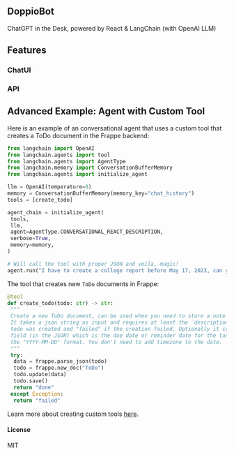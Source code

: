 ## DoppioBot

ChatGPT in the Desk, powered by React & LangChain (with OpenAI LLM)

## Features

### ChatUI


### API

## Advanced Example: Agent with Custom Tool

Here is an example of an conversational agent that uses a custom tool that creates a ToDo document in the Frappe backend:

```python
from langchain import OpenAI
from langchain.agents import tool
from langchain.agents import AgentType
from langchain.memory import ConversationBufferMemory
from langchain.agents import initialize_agent

llm = OpenAI(temperature=0)
memory = ConversationBufferMemory(memory_key="chat_history")
tools = [create_todo]

agent_chain = initialize_agent(
 tools,
 llm,
 agent=AgentType.CONVERSATIONAL_REACT_DESCRIPTION,
 verbose=True,
 memory=memory,
)

# Will call the tool with proper JSON and voila, magic!
agent.run("I have to create a college report before May 17, 2023, can you set a task for me?")
```

The tool that creates new `ToDo` documents in Frappe:

```python
@tool
def create_todo(todo: str) -> str:
 """
 Create a new ToDo document, can be used when you need to store a note or todo or task for the user.
 It takes a json string as input and requires at least the `description`. Returns "done" if the
 todo was created and "failed" if the creation failed. Optionally it could contain a `date`
 field (in the JSON) which is the due date or reminder date for the task or todo. The `date` must follow
 the "YYYY-MM-DD" format. You don't need to add timezone to the date.
 """
 try:
  data = frappe.parse_json(todo)
  todo = frappe.new_doc("ToDo")
  todo.update(data)
  todo.save()
  return "done"
 except Exception:
  return "failed"
```

Learn more about creating custom tools [here](https://python.langchain.com/en/latest/modules/agents/tools/custom_tools.html).

#### License

MIT
